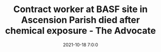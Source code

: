 ---
"title": "Contract worker at BASF site in Ascension Parish died after chemical exposure - The Advocate"
"date": "2021-10-18 7:0:0"
"feed_name": "GOOGLENEWSCONSTRUCTION"
"feed_website": "https://news.google.com/search?q=construction%2Bincident&hl=en-US&gl=US&ceid=US:en"
"feed_rss": "https://news.google.com/rss/search?q=construction%2Bincident&hl=en-US&gl=US&ceid=US:en"
"link": "https://www.theadvocate.com/baton_rouge/news/business/article_499a6da4-305f-11ec-8b3c-b74d7400fff4.html"
"source": "{'href': 'https://www.theadvocate.com', 'title': 'The Advocate'}"
"file": "_posts/2021-1-1-c683934cac50e2b0af20e057d6d94d934ee98aa8.md"
"accident": "1"
"drilling": "1"
"dead": "1"
"injured": "0"
"arrested": "0"
"place": "ascension parish"
"where": "industrial site"
"causes": "unknown"
"place_uri": "http://en.wikipedia.org/wiki/Ascension_Parish%2C_Louisiana"
---